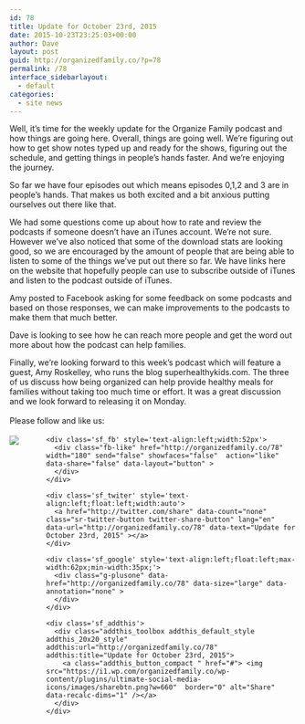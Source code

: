 ```yaml
---
id: 78
title: Update for October 23rd, 2015
date: 2015-10-23T23:25:03+00:00
author: Dave
layout: post
guid: http://organizedfamily.co/?p=78
permalink: /78
interface_sidebarlayout:
  - default
categories:
  - site news
---
```

Well, it&#8217;s time for the weekly update for the Organize Family podcast and how things are going here. Overall, things are going well. We&#8217;re figuring out how to get show notes typed up and ready for the shows, figuring out the schedule, and getting things in people’s hands faster. And we&#8217;re enjoying the journey.

So far we have four episodes out which means episodes 0,1,2 and 3 are in people’s hands. That makes us both excited and a bit anxious putting ourselves out there like that.

We had some questions come up about how to rate and review the podcasts if someone doesn&#8217;t have an iTunes account. We&#8217;re not sure. However we&#8217;ve also noticed that some of the download stats are looking good, so we are encouraged by the amount of people that are being able to listen to some of the things we’ve put out there so far. We have links here on the website that hopefully people can use to subscribe outside of iTunes and listen to the podcast outside of iTunes.

Amy posted to Facebook asking for some feedback on some podcasts and based on those responses, we can make improvements to the podcasts to make them that much better.

Dave is looking to see how he can reach more people and get the word out more about how the podcast can help families.

Finally, we&#8217;re looking forward to this week’s podcast which will feature a guest, Amy Roskelley, who runs the blog superhealthykids.com. The three of us discuss how being organized can help provide healthy meals for families without taking too much time or effort. It was a great discussion and we look forward to releasing it on Monday.

<div class='sfsi_Sicons' style='width: 100%; display: inline-block; vertical-align: middle; text-align:left'>
  <div style='margin:0px 8px 0px 0px; line-height: 24px'>
    <span>Please follow and like us:</span>
  </div>
  
  <div class='sfsi_socialwpr'>
    <div class='sf_subscrbe' style='text-align:left;float:left;width:64px'>
      <a href="http://www.specificfeeds.com/widget/emailsubscribe/MTc5ODgx/OA==/" target="_blank"><img src="https://i2.wp.com/organizedfamily.co/wp-content/plugins/ultimate-social-media-icons/images/follow_subscribe.png?w=660" data-recalc-dims="1" /></a>
    </div>
    
    <div class='sf_fb' style='text-align:left;width:52px'>
      <div class="fb-like" href="http://organizedfamily.co/78" width="180" send="false" showfaces="false"  action="like" data-share="false" data-layout="button" >
      </div>
    </div>
    
    <div class='sf_twiter' style='text-align:left;float:left;width:auto'>
      <a href="http://twitter.com/share" data-count="none" class="sr-twitter-button twitter-share-button" lang="en" data-url="http://organizedfamily.co/78" data-text="Update for October 23rd, 2015" ></a>
    </div>
    
    <div class='sf_google' style='text-align:left;float:left;max-width:62px;min-width:35px;'>
      <div class="g-plusone" data-href="http://organizedfamily.co/78" data-size="large" data-annotation="none" >
      </div>
    </div>
    
    <div class='sf_addthis'>
      <div class="addthis_toolbox addthis_default_style addthis_20x20_style" addthis:url="http://organizedfamily.co/78" addthis:title="Update for October 23rd, 2015">
        <a class="addthis_button_compact " href="#"> <img src="https://i1.wp.com/organizedfamily.co/wp-content/plugins/ultimate-social-media-icons/images/sharebtn.png?w=660"  border="0" alt="Share" data-recalc-dims="1" /></a>
      </div>
    </div>
  </div>
</div>